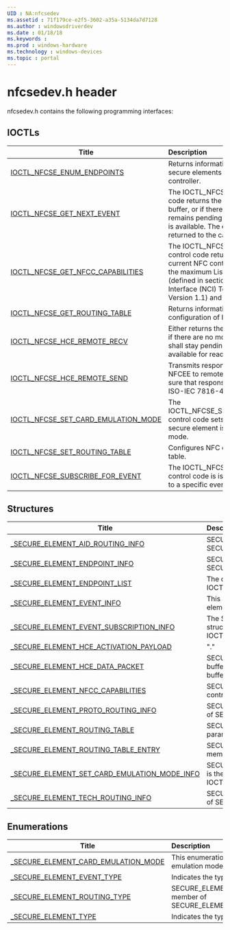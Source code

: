 ```yaml
---
UID : NA:nfcsedev
ms.assetid : 71f179ce-e2f5-3602-a35a-5134da7d7128
ms.author : windowsdriverdev
ms.date : 01/18/18
ms.keywords : 
ms.prod : windows-hardware
ms.technology : windows-devices
ms.topic : portal
---
```


# nfcsedev.h header



nfcsedev.h contains the following programming interfaces:




## IOCTLs
| Title | Description |
| ---- |:---- |
| [IOCTL_NFCSE_ENUM_ENDPOINTS](ni-nfcsedev-ioctl_nfcse_enum_endpoints.md) | Returns information regarding the list of all the secure elements attached to the NFC controller. |
| [IOCTL_NFCSE_GET_NEXT_EVENT](ni-nfcsedev-ioctl_nfcse_get_next_event.md) | The IOCTL_NFCSE_GET_NEXT_EVENT control code returns the next event available in the buffer, or if there are no more buffered events remains pending until a secure element event is available. The event details must then be returned to the caller. |
| [IOCTL_NFCSE_GET_NFCC_CAPABILITIES](ni-nfcsedev-ioctl_nfcse_get_nfcc_capabilities.md) | The IOCTL_NFCSE_GET_NFCC_CAPABILITIES control code returns information about the current NFC controller capabilities, including the maximum Listen Mode Routing table size (defined in section 4.2 of the NFC Controller Interface (NCI) Technical Specification Version 1.1) and supported routing modes. |
| [IOCTL_NFCSE_GET_ROUTING_TABLE](ni-nfcsedev-ioctl_nfcse_get_routing_table.md) | Returns information regarding the current configuration of listen mode routing table. |
| [IOCTL_NFCSE_HCE_REMOTE_RECV](ni-nfcsedev-ioctl_nfcse_hce_remote_recv.md) | Either returns the next data buffer available, or if there are no more buffered data, the request shall stay pending until an APDU buffer is available for reading. |
| [IOCTL_NFCSE_HCE_REMOTE_SEND](ni-nfcsedev-ioctl_nfcse_hce_remote_send.md) | Transmits response APDU from DeviceHost NFCEE to remote device. The caller must be sure that response APDU is conformant to ISO-IEC 7816-4. |
| [IOCTL_NFCSE_SET_CARD_EMULATION_MODE](ni-nfcsedev-ioctl_nfcse_set_card_emulation_mode.md) | The IOCTL_NFCSE_SET_CARD_EMULATION_MODE control code sets whether the specified secure element is exposed in card emulation mode. |
| [IOCTL_NFCSE_SET_ROUTING_TABLE](ni-nfcsedev-ioctl_nfcse_set_routing_table.md) | Configures NFC controller listen mode routing table. |
| [IOCTL_NFCSE_SUBSCRIBE_FOR_EVENT](ni-nfcsedev-ioctl_nfcse_subscribe_for_event.md) | The IOCTL_NFCSE_SUBSCRIBE_FOR_EVENT control code is issued by a client to subscribe to a specific event. |




## Structures
| Title | Description |
| ---- |:---- |
| [_SECURE_ELEMENT_AID_ROUTING_INFO](ns-nfcsedev-_secure_element_aid_routing_info.md) | SECURE_ELEMENT_AID_ROUTING_INFO is a member of SECURE_ELEMENT_ROUTING_TABLE_ENTRY. |
| [_SECURE_ELEMENT_ENDPOINT_INFO](ns-nfcsedev-_secure_element_endpoint_info.md) | SECURE_ELEMENT_ENDPOINT_INFO is a member of SECURE_ELEMENT_ENDPOINT_LIST. |
| [_SECURE_ELEMENT_ENDPOINT_LIST](ns-nfcsedev-_secure_element_endpoint_list.md) | The output parameter for IOCTL_NFCSE_ENUM_ENDPOINTS. |
| [_SECURE_ELEMENT_EVENT_INFO](ns-nfcsedev-_secure_element_event_info.md) | This structure provides information about a secure element event. |
| [_SECURE_ELEMENT_EVENT_SUBSCRIPTION_INFO](ns-nfcsedev-_secure_element_event_subscription_info.md) | The SECURE_ELEMENT_EVENT_SUBSCRIPTION_INFO structure is an input parameter to IOCTL_NFCSE_SUBSCRIBE_FOR_EVENT. |
| [_SECURE_ELEMENT_HCE_ACTIVATION_PAYLOAD](ns-nfcsedev-_secure_element_hce_activation_payload.md) | "." |
| [_SECURE_ELEMENT_HCE_DATA_PACKET](ns-nfcsedev-_secure_element_hce_data_packet.md) | SECURE_ELEMENT_HCE_DATA_PACKET is an input buffer to IOCTL_NFCSE_HCE_REMOTE_SEND and output buffer for IOCTL_NFCSE_HCE_REMOTE_RECV. |
| [_SECURE_ELEMENT_NFCC_CAPABILITIES](ns-nfcsedev-_secure_element_nfcc_capabilities.md) | SECURE_ELEMENT_NFCC_CAPABILITIES contains NFC controller capabilities. |
| [_SECURE_ELEMENT_PROTO_ROUTING_INFO](ns-nfcsedev-_secure_element_proto_routing_info.md) | SECURE_ELEMENT_PROTO_ROUTING_INFO is a member of SECURE_ELEMENT_ROUTING_TABLE_ENTRY. |
| [_SECURE_ELEMENT_ROUTING_TABLE](ns-nfcsedev-_secure_element_routing_table.md) | SECURE_ELEMENT_ROUTING_TABLE is an input parameter for IOCTL_NFCSE_SET_ROUTING_TABLE. |
| [_SECURE_ELEMENT_ROUTING_TABLE_ENTRY](ns-nfcsedev-_secure_element_routing_table_entry.md) | SECURE_ELEMENT_ROUTING_TABLE_ENTRY is a member of SECURE_ELEMENT_ROUTING_TABLE. |
| [_SECURE_ELEMENT_SET_CARD_EMULATION_MODE_INFO](ns-nfcsedev-_secure_element_set_card_emulation_mode_info.md) | SECURE_ELEMENT_SET_CARD_EMULATION_MODE_INFO is the input parameter for IOCTL_NFCSE_SET_CARD_EMULATION_MODE. |
| [_SECURE_ELEMENT_TECH_ROUTING_INFO](ns-nfcsedev-_secure_element_tech_routing_info.md) | SECURE_ELEMENT_TECH_ROUTING_INFO is a member of SECURE_ELEMENT_ROUTING_TABLE_ENTRY. |


## Enumerations
| Title | Description |
| ---- |:---- |
| [_SECURE_ELEMENT_CARD_EMULATION_MODE](ne-nfcsedev-_secure_element_card_emulation_mode.md) | This enumeration indicates the card emulation mode of a secure element. |
| [_SECURE_ELEMENT_EVENT_TYPE](ne-nfcsedev-_secure_element_event_type.md) | Indicates the type of secure element events. |
| [_SECURE_ELEMENT_ROUTING_TYPE](ne-nfcsedev-_secure_element_routing_type.md) | SECURE_ELEMENT_ROUTING_TYPE is a member of SECURE_ELEMENT_ROUTING_TABLE_ENTRY. |
| [_SECURE_ELEMENT_TYPE](ne-nfcsedev-_secure_element_type.md) | Indicates the type of a secure element. |